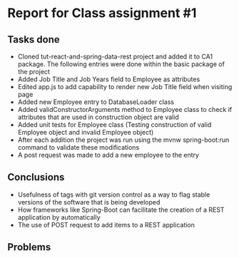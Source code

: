 # Report for Class assignment #1

## Tasks done
- Cloned tut-react-and-spring-data-rest project and added it to CA1 package. The following entries were done within the basic package of the project
- Added Job Title and Job Years field to Employee as attributes
- Edited app.js to add capability to render new Job Title field when visiting page
- Added new Employee entry to DatabaseLoader class
- Added validConstructorArguments method to Employee class to check if attributes that are used in construction object are valid
- Added unit tests for Employee class (Testing construction of valid Employee object and invalid Employee object)
- After each addition the project was run using the mvnw spring-boot:run command to validate these modifications
- A post request was made to add a new employee to the entry


## Conclusions
- Usefulness of tags with git version control as a way to flag stable versions of the software that is being developed
- How frameworks like Spring-Boot can facilitate the creation of a REST application by automatically
- The use of POST request to add items to a REST application

## Problems
